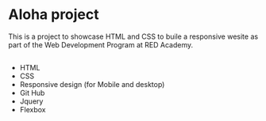 # Aloha project
This is a  project to showcase HTML and CSS to buile a responsive wesite as part of the Web Development Program at RED Academy.

##
- HTML
- CSS
- Responsive design (for Mobile and desktop)
- Git Hub
- Jquery
- Flexbox
